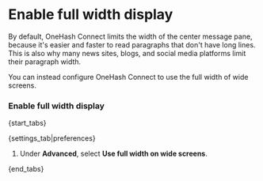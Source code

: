 # Enable full width display

By default, OneHash Connect limits the width of the center message pane, because it's
easier and faster to read paragraphs that don't have long lines. This is
also why many news sites, blogs, and social media platforms limit their
paragraph width.

You can instead configure OneHash Connect to use the full width of wide screens.

### Enable full width display

{start_tabs}

{settings_tab|preferences}

1. Under **Advanced**, select **Use full width on wide screens**.

{end_tabs}
